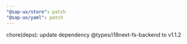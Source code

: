 ```yaml
---
"@sap-ux/store": patch
"@sap-ux/yaml": patch
---
```


chore(deps): update dependency @types/i18next-fs-backend to v1.1.2
